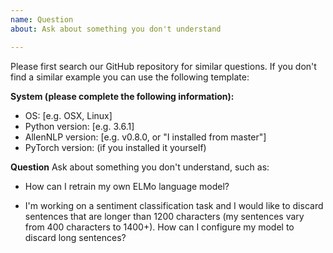 ```yaml
---
name: Question
about: Ask about something you don't understand

---
```


Please first search our GitHub repository for similar questions.  If you don't find a similar example you can use the following template:

**System (please complete the following information):**
 - OS: [e.g. OSX, Linux]
 - Python version: [e.g. 3.6.1]
 - AllenNLP version: [e.g. v0.8.0, or "I installed from master"]
 - PyTorch version: (if you installed it yourself)

**Question**
Ask about something you don't understand, such as:

* How can I retrain my own ELMo language model?

* I'm working on a sentiment classification task and I would like to discard sentences that are longer than 1200 characters (my sentences vary from 400 characters to 1400+).  How can I configure my model to discard long sentences?
